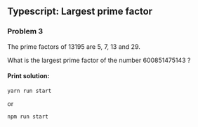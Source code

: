 ## Typescript: Largest prime factor
   
### Problem 3
The prime factors of 13195 are 5, 7, 13 and 29.

What is the largest prime factor of the number 600851475143 ?

#### Print solution:

`yarn run start` 

or

`npm run start`